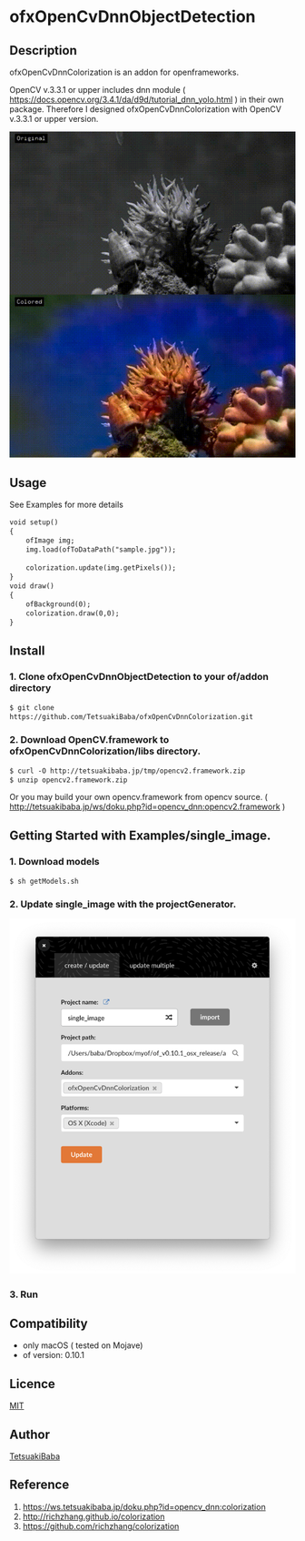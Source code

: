 # ofxOpenCvDnnObjectDetection

## Description
ofxOpenCvDnnColorization is an addon for openframeworks.

OpenCV v.3.3.1 or upper includes dnn module ( https://docs.opencv.org/3.4.1/da/d9d/tutorial_dnn_yolo.html ) in their own package. Therefore I designed ofxOpenCvDnnColorization with OpenCV v.3.3.1 or upper version.

![sample gif](sample.gif)

## Usage
See Examples for more details
```
void setup()
{
    ofImage img;
    img.load(ofToDataPath("sample.jpg"));

    colorization.update(img.getPixels());
}
void draw()
{
    ofBackground(0);
    colorization.draw(0,0);
}

```


## Install
### 1. Clone ofxOpenCvDnnObjectDetection to your of/addon directory
    $ git clone https://github.com/TetsuakiBaba/ofxOpenCvDnnColorization.git
### 2. Download OpenCV.framework to ofxOpenCvDnnColorization/libs directory. 
    $ curl -O http://tetsuakibaba.jp/tmp/opencv2.framework.zip
    $ unzip opencv2.framework.zip
   
Or you may build your own opencv.framework from opencv source. ( http://tetsuakibaba.jp/ws/doku.php?id=opencv_dnn:opencv2.framework )

## Getting Started with Examples/single_image.
### 1. Download models
    $ sh getModels.sh
### 2. Update single_image with the projectGenerator.
![single_image screenshot](projectGenerator.png)
### 3. Run

## Compatibility
- only macOS ( tested on Mojave)
- of version: 0.10.1

## Licence
[MIT](https://opensource.org/licenses/MIT)

## Author
[TetsuakiBaba](https://github.com/TetsuakiBaba)

## Reference
1. https://ws.tetsuakibaba.jp/doku.php?id=opencv_dnn:colorization
2. http://richzhang.github.io/colorization
3. https://github.com/richzhang/colorization

